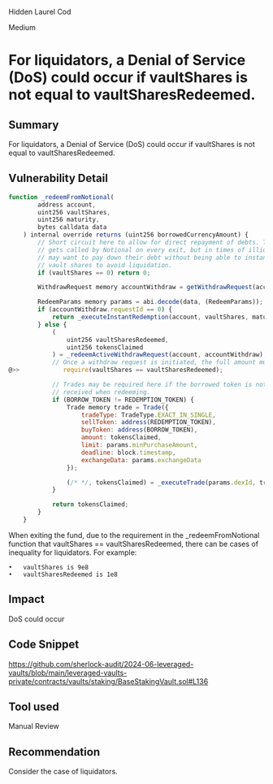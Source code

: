 Hidden Laurel Cod

Medium

# For liquidators, a Denial of Service (DoS) could occur if vaultShares is not equal to vaultSharesRedeemed.


## Summary
For liquidators, a Denial of Service (DoS) could occur if vaultShares is not equal to vaultSharesRedeemed.
## Vulnerability Detail
```javascript
function _redeemFromNotional(
        address account,
        uint256 vaultShares,
        uint256 maturity,
        bytes calldata data
    ) internal override returns (uint256 borrowedCurrencyAmount) {
        // Short circuit here to allow for direct repayment of debts. This method always
        // gets called by Notional on every exit, but in times of illiquidity an account
        // may want to pay down their debt without being able to instantly redeem their
        // vault shares to avoid liquidation.
        if (vaultShares == 0) return 0;

        WithdrawRequest memory accountWithdraw = getWithdrawRequest(account);

        RedeemParams memory params = abi.decode(data, (RedeemParams));
        if (accountWithdraw.requestId == 0) {
            return _executeInstantRedemption(account, vaultShares, maturity, params);
        } else {
            (
                uint256 vaultSharesRedeemed,
                uint256 tokensClaimed
            ) = _redeemActiveWithdrawRequest(account, accountWithdraw);
            // Once a withdraw request is initiated, the full amount must be redeemed from the vault.
@>>            require(vaultShares == vaultSharesRedeemed);

            // Trades may be required here if the borrowed token is not the same as what is
            // received when redeeming.
            if (BORROW_TOKEN != REDEMPTION_TOKEN) {
                Trade memory trade = Trade({
                    tradeType: TradeType.EXACT_IN_SINGLE,
                    sellToken: address(REDEMPTION_TOKEN),
                    buyToken: address(BORROW_TOKEN),
                    amount: tokensClaimed,
                    limit: params.minPurchaseAmount,
                    deadline: block.timestamp,
                    exchangeData: params.exchangeData
                });

                (/* */, tokensClaimed) = _executeTrade(params.dexId, trade);
            }

            return tokensClaimed;
        }
    }
```
When exiting the fund, due to the requirement in the _redeemFromNotional function that vaultShares == vaultSharesRedeemed, there can be cases of inequality for liquidators. For example:

	•	vaultShares is 9e8
	•	vaultSharesRedeemed is 1e8

## Impact
DoS could occur 
## Code Snippet
https://github.com/sherlock-audit/2024-06-leveraged-vaults/blob/main/leveraged-vaults-private/contracts/vaults/staking/BaseStakingVault.sol#L136
## Tool used

Manual Review

## Recommendation
Consider the case of liquidators.